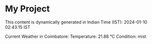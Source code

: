 # My Project

This content is dynamically generated in Indian Time (IST): 2024-01-10 02:43:15 IST


Current Weather in Coimbatore:
Temperature: 21.88 °C
Condition: mist

